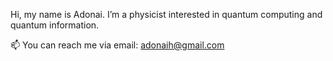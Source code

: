 Hi, my name is Adonai.
I’m a physicist interested in quantum computing and quantum information.

📫 You can reach me via email: adonaih@gmail.com

<!---
AdonaiHS/AdonaiHS is a ✨ special ✨ repository because its `README.md` (this file) appears on your GitHub profile.
You can click the Preview link to take a look at your changes.
--->
